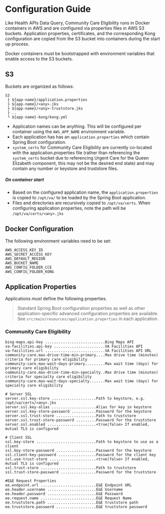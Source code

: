 # Configuration Guide

Like Health APIs Data Query, Community Care Eligibility runs in Docker containers in AWS and are configured via properties files in AWS S3
buckets. Application properties, certificates, and the corresponding Kong configuration are copied from
the S3 bucket into containers during the start up process.

Docker containers must be bootstrapped with environment variables that enable access
to the S3 buckets.

## S3
Buckets are organized as follows:

```
S3
 ├ ${app-name}/application.properties
 ├ ${app-name}/<any>.jks
 ├ ${app-name}/<any>-truststore.jks
 ├ ..
 └ ${app-name}-kong/kong.yml
```

- Application names can be anything. This will be configured per container using the `AWS_APP_NAME`
  environment variable.
- Each application has has an `application.properties` which contain Spring Boot configuration.
- `system_certs` for Community Care Eligibility are currently co-located with the application.properties file (rather than referencing the `system_certs` bucket due to referencing  Urgent Care for the Queen Elizabeth component, this may not be the desired end state) and may contain any number or keystore and truststore files.

##### On container start
- Based on the configured application name, the `application.properties` is copied to `/opt/va/`
  to be loaded by the Spring Boot application.
- Files and directories are recursively copied to `/opt/va/certs`.
  When configuring application properties, note the path will be `/opt/va/certs/<any>.jks`


## Docker Configuration

The following environment variables need to be set:

```
AWS_ACCESS_KEY_ID
AWS_SECRET_ACCESS_KEY
AWS_DEFAULT_REGION
AWS_BUCKET_NAME
AWS_CONFIG_FOLDER_CCE
AWS_CONFIG_FOLDER_KONG
```

## Application Properties

Applications _must_ define the following properties.

> Standard Spring Boot configuration properties as well as other application-specific advanced
> configuration properties are available.
> See `src/main/resources/application.properties` in each application.

### Community Care Eligibility
```
bing-maps.api-key ...........................Bing Maps API
va-facilities.api-key .......................VA Facilities API
va-facilities.url ...........................VA Facilities API URL
community-care.max-drive-time-min-primary....Max drive time (minutes) criteria for primary care eligibility
community-care.max-wait-days-primary.........Max wait time (days) for primary care eligibility
community-care.max-drive-time-min-specialty..Max drive time (minutes) criteria for specialty care eligibility
community-care.max-wait-days-specialty.......Max wait time (days) for specialty care eligibility

# Server SSL
server.ssl.key-store ....................Path to keystore, e.g. /opt/va/certs/<any>.jks
server.ssl.key-alias ....................Alias for key in keystore
server.ssl.key-store-password ...........Password for the keystore
server.ssl.trust-store ..................Path to truststore
server.ssl.trust-store-password .........Password for the truststore
server.ssl.enabled ......................<true|false> If enabled, mutual TLS is configured

# Client SSL
ssl.key-store ...........................Path to keystore to use as a client
ssl.key-store-password ..................Password for the keystore
ssl.client-key-password .................Password for the client key
ssl.use-trust-store .....................<true|false> If enabled, mutual TLS is configured
ssl.trust-store .........................Path to truststore
ssl.trust-store-password ................Password for the truststore

#E&E Request Properties
ee.endpoint.url .........................E&E Endpoint URL
ee.header.username ......................E&E Username
ee.header.password ......................E&E Password
ee.request.name .........................E&E Request Name
ee.truststore.path ......................E&E truststore path
ee.truststore.password ..................E&E truststore password


```

